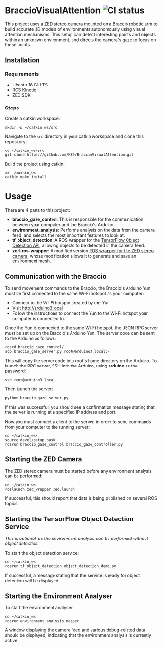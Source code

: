 # BraccioVisualAttention ![CI status](https://img.shields.io/badge/build-passing-brightgreen.svg)

This project uses a [ZED stereo camera](https://www.stereolabs.com/) mounted on a [Braccio robotic arm](https://store.arduino.cc/tinkerkit-braccio) to build accurate 3D models of environments autonomously using visual attention mechanisms. This setup can detect interesting points and objects within an unknown environment, and directs the camera's gaze to focus on these points.

## Installation

### Requirements
* Ubuntu 16.04 LTS
* ROS Kinetic
* ZED SDK

### Steps
Create a catkin workspace:
```
mkdir -p ~/catkin_ws/src
```
Navigate to the `src` directory in your catkin workspace and clone this repository:
```
cd ~/catkin_ws/src
git clone https://github.com/KB9/BraccioVisualAttention.git
```
Build the project using catkin:
```
cd ~/catkin_ws
catkin_make install
```

# Usage

There are 4 parts to this project:
* **braccio_gaze_control**: This is responsible for the communication between your computer and the Braccio's Arduino.
* **environment_analysis**: Performs analysis on the data from the camera feed, and selects the most important features to look at.
* **tf_object_detection**: A ROS wrapper for the [TensorFlow Object Detection API](https://github.com/tensorflow/models/tree/master/research/object_detection), allowing objects to be detected in the camera feed.
* **zed-ros-wrapper**: A modified version [ROS wrapper for the ZED stereo camera](http://wiki.ros.org/zed-ros-wrapper), whose modification allows it to generate and save an environment mesh.

## Communication with the Braccio
To send movement commands to the Braccio, the Braccio's Arduino Yun must be first connected to the same Wi-Fi hotspot as your computer:
* Connect to the Wi-Fi hotspot created by the Yun.
* Visit http://arduino3.local
* Follow the instructions to connect the Yun to the Wi-Fi hotspot your computer is connected to.

Once the Yun is connected to the same Wi-Fi hotspot, the JSON RPC server must be set up on the Braccio's Arduino Yun. The server code can be sent to the Arduino as follows:
```
roscd braccio_gaze_control/
scp braccio_gaze_server.py root@arduino3.local:~
```
This will copy the server code into root's home directory on the Arduino. To launch the RPC server, SSH into the Arduino, using **arduino** as the password:
```
ssh root@arduino3.local
```
Then launch the server:
```
python braccio_gaze_server.py
```
If this was successful, you should see a confirmation message stating that the server is running at a specified IP address and port.

Now you must connect a client to the server, in order to send commands from your computer to the running server:
```
cd ~/catkin_ws/
source devel/setup.bash
rosrun braccio_gaze_control braccio_gaze_controller.py
```

## Starting the ZED Camera
The ZED stereo camera must be started before any environment analysis can be performed:
```
cd ~/catkin_ws
roslaunch zed_wrapper zed.launch
```
If successful, this should report that data is being published on several ROS topics.

## Starting the TensorFlow Object Detection Service
*This is optional, as the environment analysis can be performed without object detection.*

To start the object detection service:
```
cd ~/catkin_ws
rosrun tf_object_detection object_detection_demo.py
```
If successful, a message stating that the service is ready for object detection will be displayed.

## Starting the Environment Analyser
To start the environment analyser:
```
cd ~/catkin_ws
rosrun environment_analysis mapper
```
A window displaying the camera feed and various debug-related data should be displayed, indicating that the environment analysis is currently active.
